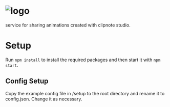# ![logo](https://i.imgur.com/qS43soQ.png)
service for sharing animations created with clipnote studio.
# Setup
Run `npm install` to install the required packages and then start it with `npm start`.

 ## Config Setup
  Copy the example config file in /setup to the root directory and rename it to config.json. Change it as necessary.
